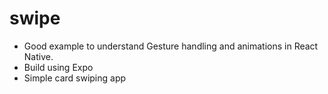 # swipe

- Good example to understand Gesture handling and animations in React Native.
- Build using Expo
- Simple card swiping app
